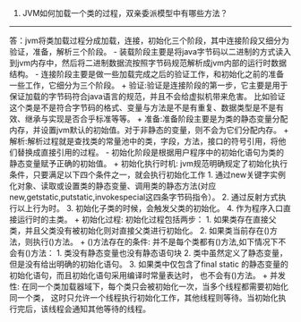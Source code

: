 1. JVM如何加载一个类的过程，双亲委派模型中有哪些方法？

___

答：jvm将类加载过程分成加载，连接，初始化三个阶段，其中连接阶段又细分为验证，准备，解析三个阶段。
    - 装载阶段主要是将java字节码以二进制的方式读入到jvm内存中，然后将二进制数据流按照字节码规范解析成jvm内部的运行时数据结构。
    - 连接阶段主要是做一些加载完成之后的验证工作，和初始化之前的准备一些工作，它细分为三个阶段。
        + 验证:验证是连接阶段的第一步，它主要是用于保证加载的字节码符合java语言的规范，并且不会给虚拟机带来危害。
            比如验证这个类是不是符合字节码的格式、变量与方法是不是有重复、数据类型是不是有效、继承与实现是否合乎标准等等。
        + 准备:准备阶段主要是为类的静态变量分配内存，并设置jvm默认的初始值。对于非静态的变量，则不会为它们分配内存。
        + 解析:解析过程就是查找类的常量池中的类，字段，方法，接口的符号引用，将他们替换成直接引用的过程。
    - 初始化阶段是根据用户程序中的初始化语句为类的静态变量赋予正确的初始值。
        +  初始化执行时机:
           jvm规范明确规定了初始化执行条件，只要满足以下四个条件之一，就会执行初始化工作
           1. 通过new关键字实例化对象、读取或设置类的静态变量、调用类的静态方法(对应new,getstatic,putstatic,invokespecial这四条字节码指令）。
           2. 通过反射方式执行以上行为时。
           3. 初始化子类的时候，会触发父类的初始化。
           4. 作为程序入口直接运行时的主类。
        + 初始化过程:
            初始化过程包括两步：
           1. 如果类存在直接父类，并且父类没有被初始化则对直接父类进行初始化。
           2. 如果类当前存在<clinit>()方法，则执行<clinit>()方法。
        + <clinit>()方法存在的条件:
            并不是每个类都有<clinit>()方法,如下情况下不会有<clinit>()方法：
           1. 类没有静态变量也没有静态语句块
           2. 类中虽然定义了静态变量，但是没有给出明确的初始化语句。
           3. 如果类中仅包含了final static 的静态变量的初始化语句，而且初始化语句采用编译时常量表达时，
           也不会有<clinit>()方法。
        + 并发性:
            在同一个类加载器域下，每个类只会被初始化一次，当多个线程都需要初始化同一个类，
            这时只允许一个线程执行初始化工作，其他线程则等待。当初始化执行完后，该线程会通知其他等待的线程。